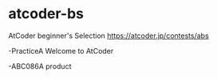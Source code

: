 # atcoder-bs
AtCoder beginner's Selection https://atcoder.jp/contests/abs

-PracticeA Welcome to AtCoder

-ABC086A product
